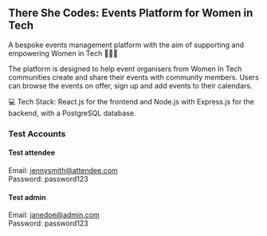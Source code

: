 ## There She Codes: Events Platform for Women in Tech

A bespoke events management platform with the aim of supporting and empowering Women in Tech 👩‍💻✨

The platform is designed to help event organisers from Women In Tech communities create and share their events with community members. Users can browse the events on offer, sign up and add events to their calendars.

💻 Tech Stack: React.js for the frontend and Node.js with Express.js for the backend, with a PostgreSQL database.


### Test Accounts

#### Test attendee
Email: jennysmith@attendee.com \
Password: password123

#### Test admin
Email: janedoe@admin.com \
Password: password123